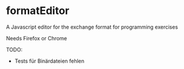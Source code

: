 # formatEditor

A Javascript editor for the exchange format for programming exercises

Needs Firefox or Chrome


TODO:
- Tests für Binärdateien fehlen

